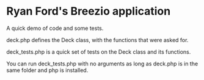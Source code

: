 # Ryan Ford's Breezio application
A quick demo of code and some tests.

deck.php defines the Deck class, with the functions that were asked for. 

deck_tests.php is a quick set of tests on the Deck class and its functions.

You can run deck_tests.php with no arguments as long as deck.php is in the same folder and php is installed.
